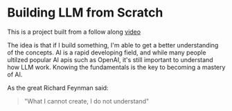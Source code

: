 # Building LLM from Scratch

This is a project built from a follow along [video](https://www.youtube.com/watch?v=kCc8FmEb1nY&t=533s)

The idea is that if I build something, I'm able to get a better understanding of the concepts. AI is a rapid developing field, and while many people ultilzed popular AI apis such as OpenAI, it's still important to understand how LLM work. Knowing the fundamentals is the key to becoming a mastery of AI. 

As the great Richard Feynman said:
> "What I cannot create, I do not understand"
